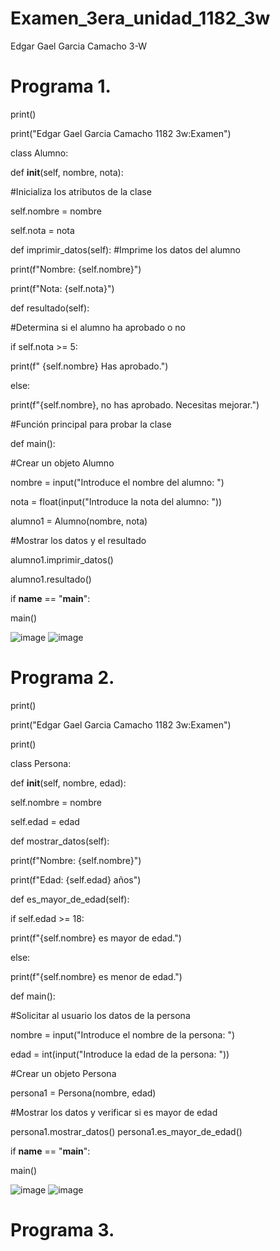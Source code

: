 # Examen_3era_unidad_1182_3w
Edgar Gael Garcia Camacho 3-W
 # Programa 1.

print()

print("Edgar Gael Garcia Camacho 1182 3w:Examen")

class Alumno:

  def __init__(self, nombre, nota):
  
  #Inicializa los atributos de la clase
  
  self.nombre = nombre
  
  self.nota = nota

  def imprimir_datos(self):
#Imprime los datos del alumno

print(f"Nombre: {self.nombre}")

  print(f"Nota: {self.nota}")

  def resultado(self):

#Determina si el alumno ha aprobado o no

  if self.nota >= 5:
  
  print(f" {self.nombre} Has aprobado.")
  
  else:
  
  print(f"{self.nombre}, no has aprobado. Necesitas mejorar.")

#Función principal para probar la clase

def main():

#Crear un objeto Alumno

nombre = input("Introduce el nombre del alumno: ")

nota = float(input("Introduce la nota del alumno: "))
    
  alumno1 = Alumno(nombre, nota)
      
#Mostrar los datos y el resultado
    
  alumno1.imprimir_datos()
  
  alumno1.resultado()


if __name__ == "__main__":
 
main()

![image](https://github.com/user-attachments/assets/f82bb0e7-0b07-4fed-b1d6-00fbfc823f84) ![image](https://github.com/user-attachments/assets/e138828b-8e79-47e6-b449-5c7fadebb96c)

# Programa 2.

print()

print("Edgar Gael Garcia Camacho 1182 3w:Examen")

print()

class Persona:

  def __init__(self, nombre, edad):
       
   self.nombre = nombre
   
   self.edad = edad

   
  def mostrar_datos(self):
        
  
   print(f"Nombre: {self.nombre}")
   
  print(f"Edad: {self.edad} años")

  
  def es_mayor_de_edad(self):
        
  
   if self.edad >= 18:
   
   print(f"{self.nombre} es mayor de edad.")
   
   else:
   
   print(f"{self.nombre} es menor de edad.")


def main():

  #Solicitar al usuario los datos de la persona
  
  nombre = input("Introduce el nombre de la persona: ")
  
  edad = int(input("Introduce la edad de la persona: "))
    
  
   #Crear un objeto Persona
   
   persona1 = Persona(nombre, edad)
    
   #Mostrar los datos y verificar si es mayor de edad
  
  persona1.mostrar_datos()
    persona1.es_mayor_de_edad()


if __name__ == "__main__":
  
   main()

![image](https://github.com/user-attachments/assets/3103bad9-8085-4733-bed9-39882e4e9abf) ![image](https://github.com/user-attachments/assets/963065b7-9393-480f-a9c2-f5b47214dab6)

# Programa 3.


